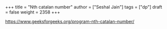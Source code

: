 +++
title = "Nth catalan number"
author = ["Seshal Jain"]
tags = ["dp"]
draft = false
weight = 2358
+++

<https://www.geeksforgeeks.org/program-nth-catalan-number/>
